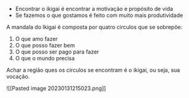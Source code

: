 
- Encontrar o ikigai é encontrar a motivação e propósito de vida
- Se fazemos o que gostamos é feito com muito mais produtividade

A mandala do Ikigai é composta por quatro circulos que se sobrepõe:
1. O que amo fazer
2. O que posso fazer bem
3. O que posso ser pago para fazer
4. O que o mundo precisa

Achar a região ques os circulos se encontram é o ikigai, ou seja, sua vocação.

![[Pasted image 20230131215023.png]]

